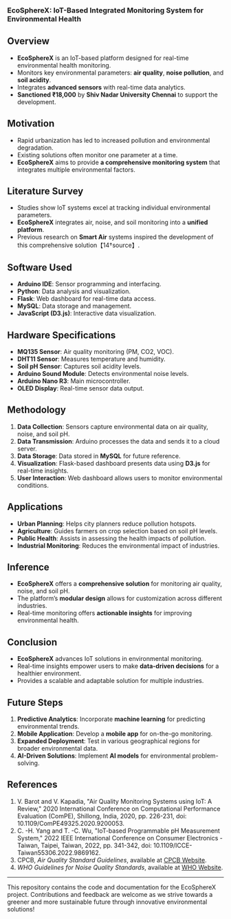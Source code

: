 ### **EcoSphereX: IoT-Based Integrated Monitoring System for Environmental Health**

## **Overview**
- **EcoSphereX** is an IoT-based platform designed for real-time environmental health monitoring.
- Monitors key environmental parameters: **air quality**, **noise pollution**, and **soil acidity**.
- Integrates **advanced sensors** with real-time data analytics.
- **Sanctioned ₹18,000** by **Shiv Nadar University Chennai** to support the development.
  
## **Motivation**
- Rapid urbanization has led to increased pollution and environmental degradation.
- Existing solutions often monitor one parameter at a time.
- **EcoSphereX** aims to provide **a comprehensive monitoring system** that integrates multiple environmental factors.
  
## **Literature Survey**
- Studies show IoT systems excel at tracking individual environmental parameters.
- **EcoSphereX** integrates air, noise, and soil monitoring into a **unified platform**.
- Previous research on **Smart Air** systems inspired the development of this comprehensive solution【14†source】.

## **Software Used**
- **Arduino IDE**: Sensor programming and interfacing.
- **Python**: Data analysis and visualization.
- **Flask**: Web dashboard for real-time data access.
- **MySQL**: Data storage and management.
- **JavaScript (D3.js)**: Interactive data visualization.

## **Hardware Specifications**
- **MQ135 Sensor**: Air quality monitoring (PM, CO2, VOC).
- **DHT11 Sensor**: Measures temperature and humidity.
- **Soil pH Sensor**: Captures soil acidity levels.
- **Arduino Sound Module**: Detects environmental noise levels.
- **Arduino Nano R3**: Main microcontroller.
- **OLED Display**: Real-time sensor data output.

## **Methodology**
1. **Data Collection**: Sensors capture environmental data on air quality, noise, and soil pH.
2. **Data Transmission**: Arduino processes the data and sends it to a cloud server.
3. **Data Storage**: Data stored in **MySQL** for future reference.
4. **Visualization**: Flask-based dashboard presents data using **D3.js** for real-time insights.
5. **User Interaction**: Web dashboard allows users to monitor environmental conditions.

## **Applications**
- **Urban Planning**: Helps city planners reduce pollution hotspots.
- **Agriculture**: Guides farmers on crop selection based on soil pH levels.
- **Public Health**: Assists in assessing the health impacts of pollution.
- **Industrial Monitoring**: Reduces the environmental impact of industries.

## **Inference**
- **EcoSphereX** offers a **comprehensive solution** for monitoring air quality, noise, and soil pH.
- The platform’s **modular design** allows for customization across different industries.
- Real-time monitoring offers **actionable insights** for improving environmental health.

## **Conclusion**
- **EcoSphereX** advances IoT solutions in environmental monitoring.
- Real-time insights empower users to make **data-driven decisions** for a healthier environment.
- Provides a scalable and adaptable solution for multiple industries.

## **Future Steps**
1. **Predictive Analytics**: Incorporate **machine learning** for predicting environmental trends.
2. **Mobile Application**: Develop a **mobile app** for on-the-go monitoring.
3. **Expanded Deployment**: Test in various geographical regions for broader environmental data.
4. **AI-Driven Solutions**: Implement **AI models** for environmental problem-solving.

## **References**
1. V. Barot and V. Kapadia, "Air Quality Monitoring Systems using IoT: A Review," 2020 International Conference on Computational Performance Evaluation (ComPE), Shillong, India, 2020, pp. 226-231, doi: 10.1109/ComPE49325.2020.9200053.
2. C. -H. Yang and T. -C. Wu, "IoT-based Programmable pH Measurement System," 2022 IEEE International Conference on Consumer Electronics - Taiwan, Taipei, Taiwan, 2022, pp. 341-342, doi: 10.1109/ICCE-Taiwan55306.2022.9869162.
3. CPCB, *Air Quality Standard Guidelines*, available at [CPCB Website](https://cpcb.nic.in/air-quality-standard/).
4. *WHO Guidelines for Noise Quality Standards*, available at [WHO Website](https://cpcb.nic.in/who-guidelines-for-noise-quality/).

---

This repository contains the code and documentation for the EcoSphereX project. Contributions and feedback are welcome as we strive towards a greener and more sustainable future through innovative environmental solutions!
